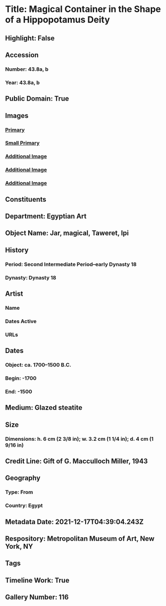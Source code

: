 # Title: Magical Container in the Shape of a Hippopotamus Deity
## Highlight: False
## Accession
### Number: 43.8a, b
### Year: 43.8a, b
## Public Domain: True
## Images
### [Primary](https://images.metmuseum.org/CRDImages/eg/original/DP116082.jpg)
### [Small Primary](https://images.metmuseum.org/CRDImages/eg/web-large/DP116082.jpg)
### [Additional Image](https://images.metmuseum.org/CRDImages/eg/original/DP112568.jpg)
### [Additional Image](https://images.metmuseum.org/CRDImages/eg/original/DP116083.jpg)
### [Additional Image](https://images.metmuseum.org/CRDImages/eg/original/DP116084.jpg)
## Constituents
## Department: Egyptian Art
## Object Name: Jar, magical, Taweret, Ipi
## History
### Period: Second Intermediate Period–early Dynasty 18
### Dynasty: Dynasty 18
## Artist
### Name
### Dates Active
### URLs
## Dates
### Object: ca. 1700–1500 B.C.
### Begin: -1700
### End: -1500
## Medium: Glazed steatite
## Size
### Dimensions: h. 6 cm (2 3/8 in); w. 3.2 cm (1 1/4 in); d. 4 cm (1 9/16 in)
## Credit Line: Gift of G. Macculloch Miller, 1943
## Geography
### Type: From
### Country: Egypt
## Metadata Date: 2021-12-17T04:39:04.243Z
## Respository: Metropolitan Museum of Art, New York, NY
## Tags
## Timeline Work: True
## Gallery Number: 116